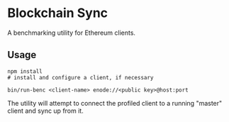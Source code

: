# Blockchain Sync

A benchmarking utility for Ethereum clients.

## Usage

```
npm install
# install and configure a client, if necessary

bin/run-benc <client-name> enode://<public key>@host:port
```

The utility will attempt to connect the profiled client to a running "master" client and sync up from it.
